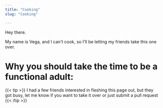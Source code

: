 ```yaml
---
title: "Cooking"
slug: "Cooking"

---
```


Hey there.

My name is Vega, and I can't cook, so I'll be letting my friends take this one over.

# Why you should take the time to be a functional adult:

{{< tip >}} I had a few friends interested in fleshing this page out, but they got busy, let me know if you want to take it over or just submit a pull request {{< /tip >}}
